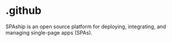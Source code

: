 # .github
SPAship is an open source platform for deploying, integrating, and managing single-page apps (SPAs).

